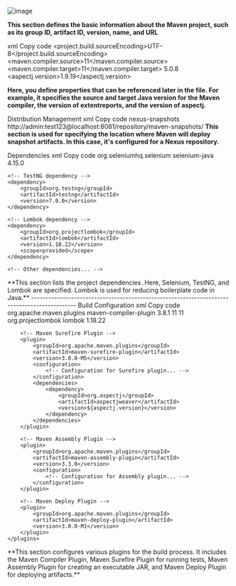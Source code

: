 ![image](https://github.com/susmithatippireddy/SeleniumautomationNotes1/assets/145751489/506a39aa-6a38-45e2-a287-ad57211c8485)

**This section defines the basic information about the Maven project, such as its group ID, artifact ID, version, name, and URL**

xml
Copy code
<properties>
    <project.build.sourceEncoding>UTF-8</project.build.sourceEncoding>
    <maven.compiler.source>11</maven.compiler.source>
    <maven.compiler.target>11</maven.compiler.target>
    <extentreports-version>5.0.8</extentreports-version>
    <aspectj.version>1.9.19</aspectj.version>
</properties>

**Here, you define properties that can be referenced later in the file. For example, it specifies the source and target Java version for the Maven compiler, the version of extentreports, and the version of aspectj.**

Distribution Management
xml
Copy code
<distributionManagement>
    <snapshotRepository>
        <id>nexus-snapshots</id>
        <url>http://admin:test123@localhost:8081/repository/maven-snapshots/</url>
    </snapshotRepository>
</distributionManagement>
**This section is used for specifying the location where Maven will deploy snapshot artifacts. In this case, it's configured for a Nexus repository.**

Dependencies
xml
Copy code
<dependencies>
    <!-- Selenium dependency -->
    <dependency>
        <groupId>org.seleniumhq.selenium</groupId>
        <artifactId>selenium-java</artifactId>
        <version>4.15.0</version>
    </dependency>
    
    
    <!-- TestNG dependency -->
    <dependency>
        <groupId>org.testng</groupId>
        <artifactId>testng</artifactId>
        <version>7.0.0</version>
    </dependency>
    
    <!-- Lombok dependency -->
    <dependency>
        <groupId>org.projectlombok</groupId>
        <artifactId>lombok</artifactId>
        <version>1.18.22</version>
        <scope>provided</scope>
    </dependency>
    
    <!-- Other dependencies... -->

</dependencies>
**This section lists the project dependencies. Here, Selenium, TestNG, and Lombok are specified. Lombok is used for reducing boilerplate code in Java.**
---------------------------------------------------------------------------------------------
Build Configuration
xml
Copy code
<build>
    <plugins>
        <!-- Maven Compiler Plugin -->
        <plugin>
            <groupId>org.apache.maven.plugins</groupId>
            <artifactId>maven-compiler-plugin</artifactId>
            <version>3.8.1</version>
            <configuration>
                <source>11</source>
                <target>11</target>
                <annotationProcessorPaths>
                    <path>
                        <groupId>org.projectlombok</groupId>
                        <artifactId>lombok</artifactId>
                        <version>1.18.22</version>
                    </path>
                </annotationProcessorPaths>
            </configuration>
        </plugin>

        <!-- Maven Surefire Plugin -->
        <plugin>
            <groupId>org.apache.maven.plugins</groupId>
            <artifactId>maven-surefire-plugin</artifactId>
            <version>3.0.0-M5</version>
            <configuration>
                <!-- Configuration for Surefire plugin... -->
            </configuration>
            <dependencies>
                <dependency>
                    <groupId>org.aspectj</groupId>
                    <artifactId>aspectjweaver</artifactId>
                    <version>${aspectj.version}</version>
                </dependency>
            </dependencies>
        </plugin>

        <!-- Maven Assembly Plugin -->
        <plugin>
            <groupId>org.apache.maven.plugins</groupId>
            <artifactId>maven-assembly-plugin</artifactId>
            <version>3.3.0</version>
            <configuration>
                <!-- Configuration for Assembly plugin... -->
            </configuration>
        </plugin>

        <!-- Maven Deploy Plugin -->
        <plugin>
            <groupId>org.apache.maven.plugins</groupId>
            <artifactId>maven-deploy-plugin</artifactId>
            <version>3.0.0-M1</version>
        </plugin>
    </plugins>
</build>
**This section configures various plugins for the build process. It includes the Maven Compiler Plugin, Maven Surefire Plugin for running tests, Maven Assembly Plugin for creating an executable JAR, and Maven Deploy Plugin for deploying artifacts.**


